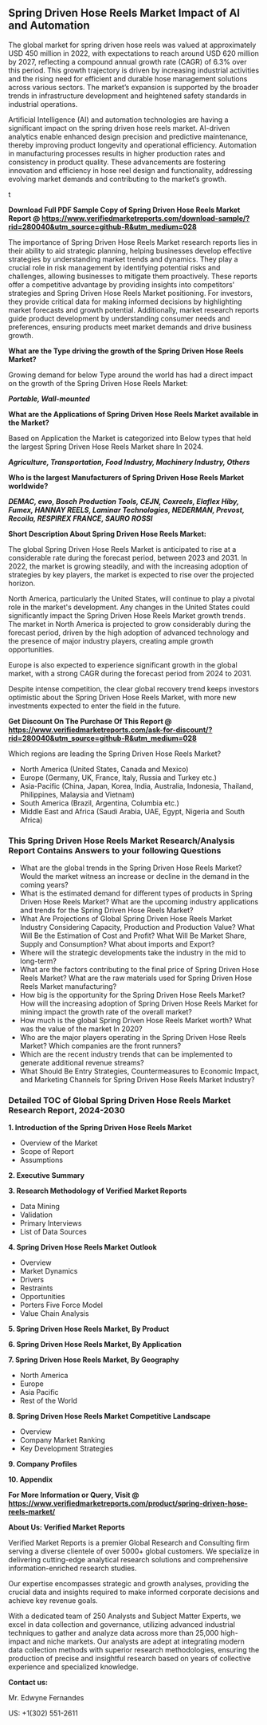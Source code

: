 <h2>Spring Driven Hose Reels Market Impact of AI and Automation</h2><p>The global market for spring driven hose reels was valued at approximately USD 450 million in 2022, with expectations to reach around USD 620 million by 2027, reflecting a compound annual growth rate (CAGR) of 6.3% over this period. This growth trajectory is driven by increasing industrial activities and the rising need for efficient and durable hose management solutions across various sectors. The market’s expansion is supported by the broader trends in infrastructure development and heightened safety standards in industrial operations.</p><p>Artificial Intelligence (AI) and automation technologies are having a significant impact on the spring driven hose reels market. AI-driven analytics enable enhanced design precision and predictive maintenance, thereby improving product longevity and operational efficiency. Automation in manufacturing processes results in higher production rates and consistency in product quality. These advancements are fostering innovation and efficiency in hose reel design and functionality, addressing evolving market demands and contributing to the market’s growth.</p>t</p><p id="" class=""><strong>Download Full PDF Sample Copy of Spring Driven Hose Reels Market Report @ <a href="https://www.verifiedmarketreports.com/download-sample/?rid=280040&utm_source=github-R&utm_medium=028" target="_blank">https://www.verifiedmarketreports.com/download-sample/?rid=280040&utm_source=github-R&utm_medium=028</a></strong></p><p>The importance of&nbsp;Spring Driven Hose Reels Market research reports lies in their ability to aid strategic planning, helping businesses develop effective strategies by understanding market trends and dynamics. They play a crucial role in risk management by identifying potential risks and challenges, allowing businesses to mitigate them proactively. These reports offer a competitive advantage by providing insights into competitors' strategies and Spring Driven Hose Reels Market positioning. For investors, they provide critical data for making informed decisions by highlighting market forecasts and growth potential. Additionally, market research reports guide product development by understanding consumer needs and preferences, ensuring products meet market demands and drive business growth.</p><p><strong>What are the&nbsp;Type driving the growth of the Spring Driven Hose Reels Market?</strong></p><p id="" class="">Growing demand for below Type around the world has had a direct impact on the growth of the Spring Driven Hose Reels Market:</p><em><strong>Portable, Wall-mounted</strong></em></p><strong>What are the&nbsp;Applications&nbsp;of Spring Driven Hose Reels Market available in the Market?</strong></p><p id="" class="">Based on Application the Market is categorized into Below types that held the largest Spring Driven Hose Reels Market share In 2024.</p><em><strong>Agriculture, Transportation, Food Industry, Machinery Industry, Others</strong></em></p><strong>Who is the largest Manufacturers of Spring Driven Hose Reels Market worldwide?</strong></p><p><em><strong>DEMAC, ewo, Bosch Production Tools, CEJN, Coxreels, Elaflex Hiby, Fumex, HANNAY REELS, Laminar Technologies, NEDERMAN, Prevost, Recoila, RESPIREX FRANCE, SAURO ROSSI</strong></em></p><p id="" class=""><strong>Short Description About Spring Driven Hose Reels Market:</strong></p><p>The global Spring Driven Hose Reels Market is anticipated to rise at a considerable rate during the forecast period, between 2023 and 2031. In 2022, the market is growing steadily, and with the increasing adoption of strategies by key players, the market is expected to rise over the projected horizon.</p><p>North America, particularly the United States, will continue to play a pivotal role in the market's development. Any changes in the United States could significantly impact the Spring Driven Hose Reels Market growth trends. The market in North America is projected to grow considerably during the forecast period, driven by the high adoption of advanced technology and the presence of major industry players, creating ample growth opportunities.</p><p>Europe is also expected to experience significant growth in the global market, with a strong CAGR during the forecast period from 2024 to 2031.</p><p>Despite intense competition, the clear global recovery trend keeps investors optimistic about the Spring Driven Hose Reels Market, with more new investments expected to enter the field in the future.</p><p id="" class=""><strong>Get Discount On The Purchase Of This Report @ <a href="https://www.verifiedmarketreports.com/ask-for-discount/?rid=280040&utm_source=github-R&utm_medium=028" target="_blank">https://www.verifiedmarketreports.com/ask-for-discount/?rid=280040&utm_source=github-R&utm_medium=028</a></strong></p>Which regions are leading the Spring Driven Hose Reels Market?</p><ul><li>North America (United States, Canada and Mexico)</li><li>Europe (Germany, UK, France, Italy, Russia and Turkey etc.)</li><li>Asia-Pacific (China, Japan, Korea, India, Australia, Indonesia, Thailand, Philippines, Malaysia and Vietnam)</li><li>South America (Brazil, Argentina, Columbia etc.)</li><li>Middle East and Africa (Saudi Arabia, UAE, Egypt, Nigeria and South Africa)</li></ul><h3 id="" class="">This Spring Driven Hose Reels Market Research/Analysis Report Contains Answers to your following Questions</h3><ul><li>What are the global trends in the Spring Driven Hose Reels Market? Would the market witness an increase or decline in the demand in the coming years?</li><li>What is the estimated demand for different types of products in Spring Driven Hose Reels Market? What are the upcoming industry applications and trends for the Spring Driven Hose Reels Market?</li><li>What Are Projections of Global Spring Driven Hose Reels Market Industry Considering Capacity, Production and Production Value? What Will Be the Estimation of Cost and Profit? What Will Be Market Share, Supply and Consumption? What about imports and Export?</li><li>Where will the strategic developments take the industry in the mid to long-term?</li><li>What are the factors contributing to the final price of Spring Driven Hose Reels Market? What are the raw materials used for Spring Driven Hose Reels Market manufacturing?</li><li>How big is the opportunity for the Spring Driven Hose Reels Market? How will the increasing adoption of Spring Driven Hose Reels Market for mining impact the growth rate of the overall market?</li><li>How much is the global Spring Driven Hose Reels Market worth? What was the value of the market In 2020?</li><li>Who are the major players operating in the Spring Driven Hose Reels Market? Which companies are the front runners?</li><li>Which are the recent industry trends that can be implemented to generate additional revenue streams?</li><li>What Should Be Entry Strategies, Countermeasures to Economic Impact, and Marketing Channels for Spring Driven Hose Reels Market Industry?</li></ul><h3 id="" class="">Detailed TOC of Global Spring Driven Hose Reels Market Research Report, 2024-2030</h3><p id="" class=""><strong>1. Introduction of the Spring Driven Hose Reels Market</strong></p><ul><li>Overview of the Market</li><li>Scope of Report</li><li>Assumptions</li></ul><p id="" class=""><strong>2. Executive Summary</strong></p><p id="" class=""><strong>3. Research Methodology of Verified Market Reports</strong></p><ul><li>Data Mining</li><li>Validation</li><li>Primary Interviews</li><li>List of Data Sources</li></ul><p id="" class=""><strong>4. Spring Driven Hose Reels Market Outlook</strong></p><ul><li>Overview</li><li>Market Dynamics</li><li>Drivers</li><li>Restraints</li><li>Opportunities</li><li>Porters Five Force Model</li><li>Value Chain Analysis</li></ul><p id="" class=""><strong>5. Spring Driven Hose Reels Market, By Product</strong></p><p id="" class=""><strong>6. Spring Driven Hose Reels Market, By Application</strong></p><p id="" class=""><strong>7. Spring Driven Hose Reels Market, By Geography</strong></p><ul><li>North America</li><li>Europe</li><li>Asia Pacific</li><li>Rest of the World</li></ul><p id="" class=""><strong>8. Spring Driven Hose Reels Market Competitive Landscape</strong></p><ul><li>Overview</li><li>Company Market Ranking</li><li>Key Development Strategies</li></ul><p id="" class=""><strong>9. Company Profiles</strong></p><p id="" class=""><strong>10. Appendix</strong></p><p id="" class=""><strong>For More Information or Query, Visit @ <a href="https://www.verifiedmarketreports.com/product/spring-driven-hose-reels-market/" target="_blank">https://www.verifiedmarketreports.com/product/spring-driven-hose-reels-market/</a></strong></p><p id="" class=""><strong>About Us: Verified Market Reports</strong></p><p id="" class="">Verified Market Reports is a premier Global Research and Consulting firm serving a diverse clientele of over 5000+ global customers. We specialize in delivering cutting-edge analytical research solutions and comprehensive information-enriched research studies.</p><p id="" class="">Our expertise encompasses strategic and growth analyses, providing the crucial data and insights required to make informed corporate decisions and achieve key revenue goals.</p><p id="" class="">With a dedicated team of 250 Analysts and Subject Matter Experts, we excel in data collection and governance, utilizing advanced industrial techniques to gather and analyze data across more than 25,000 high-impact and niche markets. Our analysts are adept at integrating modern data collection methods with superior research methodologies, ensuring the production of precise and insightful research based on years of collective experience and specialized knowledge.</p><p id="" class=""><strong>Contact us:</strong></p><p id="" class="">Mr. Edwyne Fernandes</p><p id="" class="">US: +1(302) 551-2611</p>